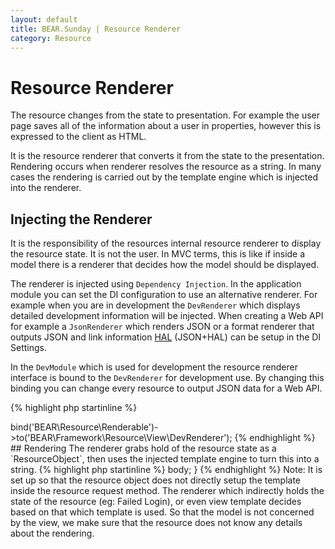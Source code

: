 ```yaml
---
layout: default
title: BEAR.Sunday | Resource Renderer
category: Resource
--- 
```

# Resource Renderer

The resource changes from the state to presentation. For example the user page saves all of the information about a user in properties, however this is expressed to the client as HTML.

It is the resource renderer that converts it from the state to the presentation. Rendering occurs when renderer resolves the resource as a string. In many cases the rendering is carried out by the template engine which is injected into the renderer.

## Injecting the Renderer 

It is the responsibility of the resources internal resource renderer to display the resource state. It is not the user. In MVC terms, this is like if inside a model there is a renderer that decides how the model should be displayed. 

The renderer is injected using `Dependency Injection`. In the application module you can set the DI configuration to use an alternative renderer. For example when you are in development the `DevRenderer` which displays detailed development information will be injected.
When creating a Web API for example a `JsonRenderer` which renders JSON or a format renderer that outputs JSON and link information [HAL](http://stateless.co/hal_specification.html) (JSON+HAL) can be setup in the DI Settings.

In the `DevModule` which is used for development the resource renderer interface is bound to the `DevRenderer` for development use. By changing this binding you can change every resource to output JSON data for a Web API.

{% highlight php startinline %}
<?php
$this->bind('BEAR\Resource\Renderable')->to('BEAR\Framework\Resource\View\DevRenderer');
{% endhighlight %}

## Rendering 
The renderer grabs hold of the resource state as a `ResourceObject`, then uses the injected template engine to turn this into a string.

{% highlight php startinline %}
<?php
public function render(ResourceObject $ro)
{
 ....
 return $ro->body;
}
{% endhighlight %}

 Note: It is set up so that the resource object does not directly setup the template inside the resource request method. The renderer which indirectly holds the state of the resource (eg: Failed Login), or even view template decides based on that which template is used. So that the model is not concerned by the view, we make sure that the resource does not know any details about the rendering.